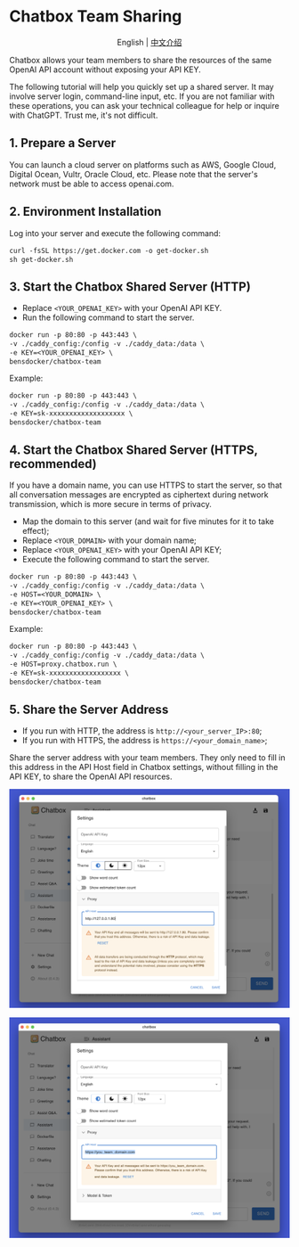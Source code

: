 # Chatbox Team Sharing

<p align="center">
    English | <a href="./README-CN.md">中文介绍</a>
</p>

Chatbox allows your team members to share the resources of the same OpenAI API account without exposing your API KEY.

The following tutorial will help you quickly set up a shared server. It may involve server login, command-line input, etc. If you are not familiar with these operations, you can ask your technical colleague for help or inquire with ChatGPT. Trust me, it's not difficult.

## 1. Prepare a Server

You can launch a cloud server on platforms such as AWS, Google Cloud, Digital Ocean, Vultr, Oracle Cloud, etc. Please note that the server's network must be able to access openai.com.

## 2. Environment Installation

Log into your server and execute the following command:

```shell
curl -fsSL https://get.docker.com -o get-docker.sh
sh get-docker.sh
```

## 3. Start the Chatbox Shared Server (HTTP)

- Replace `<YOUR_OPENAI_KEY>` with your OpenAI API KEY.
- Run the following command to start the server.

```shell
docker run -p 80:80 -p 443:443 \
-v ./caddy_config:/config -v ./caddy_data:/data \
-e KEY=<YOUR_OPENAI_KEY> \
bensdocker/chatbox-team 
```

Example:

```
docker run -p 80:80 -p 443:443 \
-v ./caddy_config:/config -v ./caddy_data:/data \
-e KEY=sk-xxxxxxxxxxxxxxxxxxx \
bensdocker/chatbox-team 
```

## 4. Start the Chatbox Shared Server (HTTPS, recommended)

If you have a domain name, you can use HTTPS to start the server, so that all conversation messages are encrypted as ciphertext during network transmission, which is more secure in terms of privacy.

- Map the domain to this server (and wait for five minutes for it to take effect);
- Replace `<YOUR_DOMAIN>` with your domain name;
- Replace `<YOUR_OPENAI_KEY>` with your OpenAI API KEY;
- Execute the following command to start the server.

```shell
docker run -p 80:80 -p 443:443 \
-v ./caddy_config:/config -v ./caddy_data:/data \
-e HOST=<YOUR_DOMAIN> \
-e KEY=<YOUR_OPENAI_KEY> \
bensdocker/chatbox-team 
```

Example:

```
docker run -p 80:80 -p 443:443 \
-v ./caddy_config:/config -v ./caddy_data:/data \
-e HOST=proxy.chatbox.run \
-e KEY=sk-xxxxxxxxxxxxxxxxxx \
bensdocker/chatbox-team 
```

## 5. Share the Server Address

- If you run with HTTP, the address is `http://<your_server_IP>:80`;
- If you run with HTTPS, the address is `https://<your_domain_name>`;

Share the server address with your team members. They only need to fill in this address in the API Host field in Chatbox settings, without filling in the API KEY, to share the OpenAI API resources.

![](./demo_http.png)

![](./demo_https.png)
